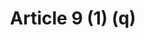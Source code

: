 ---
title: "Article 9 (1) (q)"
draft: false
exceptions:
- info53i
memberstates:
- MT
score: 3
compensation:
- 
remarks: |
 


link: ""
---